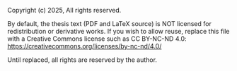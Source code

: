 Copyright (c) 2025, All rights reserved.

By default, the thesis text (PDF and LaTeX source) is NOT licensed for redistribution or derivative works.
If you wish to allow reuse, replace this file with a Creative Commons license such as CC BY-NC-ND 4.0:
https://creativecommons.org/licenses/by-nc-nd/4.0/

Until replaced, all rights are reserved by the author.
